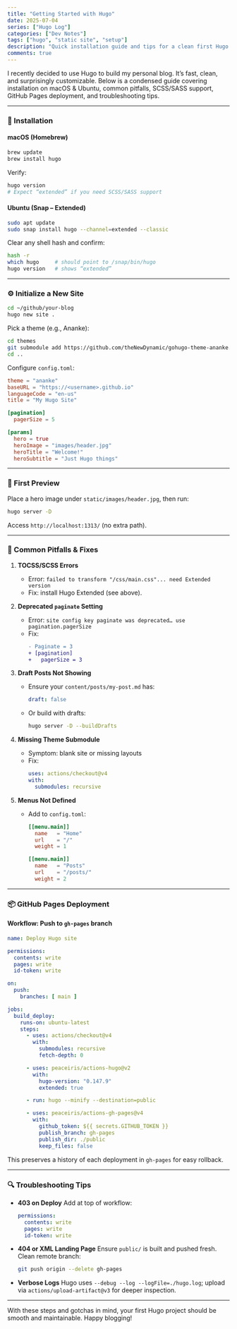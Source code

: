 ```yaml
---
title: "Getting Started with Hugo"
date: 2025-07-04
series: ["Hugo Log"]
categories: ["Dev Notes"]
tags: ["hugo", "static site", "setup"]
description: "Quick installation guide and tips for a clean first Hugo project."
comments: true
---
```


I recently decided to use Hugo to build my personal blog. It’s fast, clean, and surprisingly customizable. Below is a condensed guide covering installation on macOS & Ubuntu, common pitfalls, SCSS/SASS support, GitHub Pages deployment, and troubleshooting tips.

---

### 🧩 Installation

#### macOS (Homebrew)

```bash
brew update
brew install hugo
```

Verify:
```bash
hugo version
# Expect “extended” if you need SCSS/SASS support
```

#### Ubuntu (Snap – Extended)

```bash
sudo apt update
sudo snap install hugo --channel=extended --classic
```

Clear any shell hash and confirm:
```bash
hash -r
which hugo     # should point to /snap/bin/hugo
hugo version   # shows “extended”
```

---

### ⚙️ Initialize a New Site

```bash
cd ~/github/your-blog
hugo new site .
```

Pick a theme (e.g., Ananke):

```bash
cd themes
git submodule add https://github.com/theNewDynamic/gohugo-theme-ananke.git ananke
cd ..
```

Configure `config.toml`:

```toml
theme = "ananke"
baseURL = "https://<username>.github.io"
languageCode = "en-us"
title = "My Hugo Site"

[pagination]
  pagerSize = 5

[params]
  hero = true
  heroImage = "images/header.jpg"
  heroTitle = "Welcome!"
  heroSubtitle = "Just Hugo things"
```

---

### 🚀 First Preview

Place a hero image under `static/images/header.jpg`, then run:

```bash
hugo server -D
```

Access `http://localhost:1313/` (no extra path).

---

### 🐾 Common Pitfalls & Fixes

1. **TOCSS/SCSS Errors**
   - Error: `failed to transform "/css/main.css"... need Extended version`
   - Fix: install Hugo Extended (see above).

2. **Deprecated `paginate` Setting**
   - Error: `site config key paginate was deprecated… use pagination.pagerSize`
   - Fix:
     ```diff
     - Paginate = 3
     + [pagination]
     +   pagerSize = 3
     ```

3. **Draft Posts Not Showing**
   - Ensure your `content/posts/my-post.md` has:
     ```yaml
     draft: false
     ```
   - Or build with drafts:
     ```bash
     hugo server -D --buildDrafts
     ```

4. **Missing Theme Submodule**
   - Symptom: blank site or missing layouts
   - Fix:
     ```yaml
     uses: actions/checkout@v4
     with:
       submodules: recursive
     ```

5. **Menus Not Defined**
   - Add to `config.toml`:
     ```toml
     [[menu.main]]
       name   = "Home"
       url    = "/"
       weight = 1

     [[menu.main]]
       name   = "Posts"
       url    = "/posts/"
       weight = 2
     ```

---

### 📦 GitHub Pages Deployment

#### Workflow: Push to `gh-pages` branch

```yaml
name: Deploy Hugo site

permissions:
  contents: write
  pages: write
  id-token: write

on:
  push:
    branches: [ main ]

jobs:
  build_deploy:
    runs-on: ubuntu-latest
    steps:
      - uses: actions/checkout@v4
        with:
          submodules: recursive
          fetch-depth: 0

      - uses: peaceiris/actions-hugo@v2
        with:
          hugo-version: "0.147.9"
          extended: true

      - run: hugo --minify --destination=public

      - uses: peaceiris/actions-gh-pages@v4
        with:
          github_token: ${{ secrets.GITHUB_TOKEN }}
          publish_branch: gh-pages
          publish_dir: ./public
          keep_files: false
```

This preserves a history of each deployment in `gh-pages` for easy rollback.

---

### 🔍 Troubleshooting Tips

- **403 on Deploy**
  Add at top of workflow:
  ```yaml
  permissions:
    contents: write
    pages: write
    id-token: write
  ```

- **404 or XML Landing Page**
  Ensure `public/` is built and pushed fresh.
  Clean remote branch:
  ```bash
  git push origin --delete gh-pages
  ```

- **Verbose Logs**
  Hugo uses `--debug --log --logFile=./hugo.log`; upload via `actions/upload-artifact@v3` for deeper inspection.

---

With these steps and gotchas in mind, your first Hugo project should be smooth and maintainable. Happy blogging!

